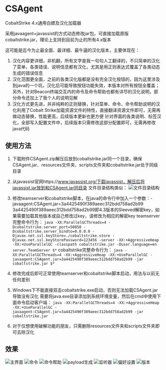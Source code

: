 # CSAgent

CobaltStrike 4.x通用白嫖及汉化加载器

采用javaagent+javassist的方式动态修改jar包，可直接加载原版cobaltstrike.jar，理论上支持到目前为止的所有4.x版本

这可能是迄今为止最全面、最详细、最牛逼的汉化版本，主要体现在：
1. 汉化内容更详细，非机翻，所有文字是我一句句人工翻译的，不只简单的汉化了菜单，各类错误、说明信息都有汉化，尤其是用正则表达式覆盖了各类动态生成的错误信息
2. 汉化范围更全面，之前的各类汉化版都是没有完全汉化按钮的，因为这里涉及到java的一个坑，汉化后可能导致按钮功能失效，本版本对所有按钮全覆盖；
   另外，针对Beacon终端交互内的命令及命令帮助也都有详尽的汉化说明，部分命令还加上了我个人的说明见解
3. 汉化方式更先进，并非纯粹的正则替换，针对菜单、命令、命令帮助说明的汉化利用了Cobalt Strike加载资源文件的特性，直接翻译资源文件即可，无需再做动态替换，性能更高，后续版本更新也更方便
   针对界面的各类说明、标签汉化，全部写入配置文件中，后续版本只需修改这部分配置即可，无需再修改java代码

## 使用方法
1. 下载附件CSAgent.zip解压后放到cobaltstrike.jar同一个目录，确保CSAgent.jar、resources文件夹、scripts文件夹和cobaltstrike.jar处于同级目录

2. 从javassist官网https://www.javassist.org/下载javassist，解压后将javassist.jar放到和CSAgent.jar同目录
   文件目录结构类似：
   ![文件目录结构](/images/8tree.jpg?raw=true "文件目录结构")

3. 修改teamserver和cobaltstrike脚本，在java的命令行中加入一个参数：-javaagent:CSAgent.jar=3a4425490f389aeec312bdd758ad2b99
   3a4425490f389aeec312bdd758ad2b99即4.3版本的Sleeved解密key，如果需要加载其他版本或自己修改过key，请修改为相应的解密key
   teamserver完整命令行为：
   `java -XX:ParallelGCThreads=4 -Dcobaltstrike.server_port=50050 -Dcobaltstrike.server_bindto=0.0.0.0 -Djavax.net.ssl.keyStore=./cobaltstrike.store -Djavax.net.ssl.keyStorePassword=123456 -server -XX:+AggressiveHeap -XX:+UseParallelGC -classpath cobaltstrike.jar -Duser.language=en server.TeamServer $*`
   cobaltstrike完整命令行为：
   `java -XX:ParallelGCThreads=4 -XX:+AggressiveHeap -XX:+UseParallelGC -javaagent:CSAgent.jar=3a4425490f389aeec312bdd758ad2b99 -jar cobaltstrike.jar $*`

4. 修改完成后即可正常使用teamserver和cobaltstrike脚本启动，用法与以前无任何差别

5. Windows下不能直接双击cobaltstrike.exe启动，否则无法加载CSAgent.jar导致没有汉化
   需要将java.exe目录添加到系统环境变量，然后在cmd中使用下面命令启动客户端：
   `java -XX:ParallelGCThreads=4 -XX:+AggressiveHeap -XX:+UseParallelGC -javaagent:CSAgent.jar=3a4425490f389aeec312bdd758ad2b99 -jar cobaltstrike.jar`

6. 对于仅想使用破解功能的朋友，只需删除resources文件夹和scripts文件夹即可去除汉化

## 效果
![主界面](/images/1主界面.jpg?raw=true "主界面")
![命令](/images/2命令.jpg?raw=true "命令")
![命令帮助](/images/3命令帮助.jpg?raw=true "命令帮助")
![payload生成](/images/4payload生成.jpg?raw=true "payload生成")
![监听器](/images/5监听器.jpg?raw=true "监听器")
![偏好设置](/images/6偏好设置.jpg?raw=true "偏好设置")
![版本](/images/7版本.jpg?raw=true "版本")